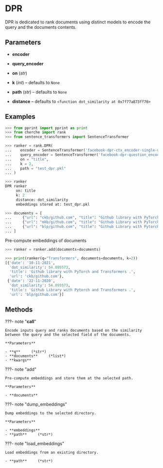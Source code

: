 # DPR

DPR is dedicated to rank documents using distinct models to encode the query and the documents contents.



## Parameters

- **encoder**

- **query_encoder**

- **on** (*str*)

- **k** (*int*) – defaults to `None`

- **path** (*str*) – defaults to `None`

- **distance** – defaults to `<function dot_similarity at 0x7f77a873ff70>`



## Examples

```python
>>> from pprint import pprint as print
>>> from cherche import rank
>>> from sentence_transformers import SentenceTransformer

>>> ranker = rank.DPR(
...    encoder = SentenceTransformer('facebook-dpr-ctx_encoder-single-nq-base').encode,
...    query_encoder = SentenceTransformer('facebook-dpr-question_encoder-single-nq-base').encode,
...    on = "title",
...    k = 2,
...    path = "test_dpr.pkl"
... )

>>> ranker
DPR ranker
     on: title
     k: 2
     distance: dot_similarity
     embeddings stored at: test_dpr.pkl

>>> documents = [
...     {"url": "ckb/github.com", "title": "Github library with PyTorch and Transformers .", "date": "10-11-2021"},
...     {"url": "mkb/github.com", "title": "Github Library with PyTorch .", "date": "22-11-2021"},
...     {"url": "blp/github.com", "title": "Github Library with Pytorch and Transformers .", "date": "22-11-2020"},
... ]

```

Pre-compute embeddings of documents
```python
>>> ranker = ranker.add(documents=documents)

>>> print(ranker(q="Transformers", documents=documents, k=2))
[{'date': '10-11-2021',
  'dot_similarity': 54.095573,
  'title': 'Github library with PyTorch and Transformers .',
  'url': 'ckb/github.com'},
 {'date': '22-11-2020',
  'dot_similarity': 54.095573,
  'title': 'Github Library with Pytorch and Transformers .',
  'url': 'blp/github.com'}]
```

## Methods

???- note "__call__"

    Encode inputs query and ranks documents based on the similarity between the query and the selected field of the documents.

    **Parameters**

    - **q**     (*str*)    
    - **documents**     (*list*)    
    - **kwargs**    
    
???- note "add"

    Pre-compute embeddings and store them at the selected path.

    **Parameters**

    - **documents**    
    
???- note "dump_embeddings"

    Dump embeddings to the selected directory.

    **Parameters**

    - **embeddings**    
    - **path**     (*str*)    
    
???- note "load_embeddings"

    Load embeddings from an existing directory.

    - **path**     (*str*)    
    
